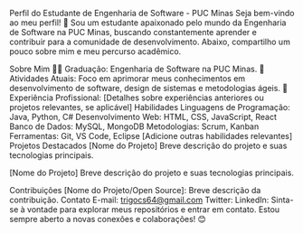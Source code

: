 Perfil do Estudante de Engenharia de Software - PUC Minas
Seja bem-vindo ao meu perfil! 👋 Sou um estudante apaixonado pelo mundo da Engenharia de Software na PUC Minas, buscando constantemente aprender e contribuir para a comunidade de desenvolvimento. Abaixo, compartilho um pouco sobre mim e meu percurso acadêmico.

Sobre Mim
👨‍🎓 Graduação: Engenharia de Software na PUC Minas.
🌱 Atividades Atuais: Foco em aprimorar meus conhecimentos em desenvolvimento de software, design de sistemas e metodologias ágeis.
💼 Experiência Profissional: [Detalhes sobre experiências anteriores ou projetos relevantes, se aplicável]
Habilidades
Linguagens de Programação: Java, Python, C#
Desenvolvimento Web: HTML, CSS, JavaScript, React
Banco de Dados: MySQL, MongoDB
Metodologias: Scrum, Kanban
Ferramentas: Git, VS Code, Eclipse
[Adicione outras habilidades relevantes]
Projetos Destacados
[Nome do Projeto]
Breve descrição do projeto e suas tecnologias principais.

[Nome do Projeto]
Breve descrição do projeto e suas tecnologias principais.

Contribuições
[Nome do Projeto/Open Source]: Breve descrição da contribuição.
Contato
E-mail: trigocs64@gmail.com
Twitter: 
LinkedIn: 
Sinta-se à vontade para explorar meus repositórios e entrar em contato. Estou sempre aberto a novas conexões e colaborações! 😊

